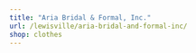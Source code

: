 ```yaml
---
title: "Aria Bridal & Formal, Inc."
url: /lewisville/aria-bridal-and-formal-inc/
shop: clothes
---
```

